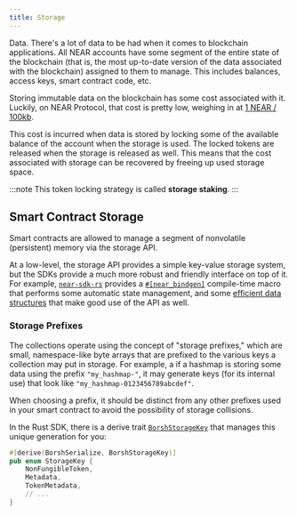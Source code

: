 ```yaml
---
title: Storage
---
```


Data. There's a lot of data to be had when it comes to blockchain applications. All NEAR accounts have some segment of the entire state of the blockchain (that is, the most up-to-date version of the data associated with the blockchain) assigned to them to manage. This includes balances, access keys, smart contract code, etc.

Storing immutable data on the blockchain has some cost associated with it. Luckily, on NEAR Protocol, that cost is pretty low, weighing in at [1 NEAR / 100kb](https://docs.near.org/docs/concepts/storage-staking#how-much-does-it-cost).

This cost is incurred when data is stored by locking some of the available balance of the account when the storage is used. The locked tokens are released when the storage is released as well. This means that the cost associated with storage can be recovered by freeing up used storage space.

:::note
This token locking strategy is called **storage staking**.
:::

## Smart Contract Storage

Smart contracts are allowed to manage a segment of nonvolatile (persistent) memory via the storage API.

At a low-level, the storage API provides a simple key-value storage system, but the SDKs provide a much more robust and friendly interface on top of it. For example, [`near-sdk-rs`](https://github.com/near/near-sdk-rs) provides a [`#[near_bindgen]`](https://www.near-sdk.io/contract-structure/near-bindgen) compile-time macro that performs some automatic state management, and some [efficient data structures](https://docs.near.org/docs/concepts/data-storage#rust-collection-types) that make good use of the API as well.

### Storage Prefixes

The collections operate using the concept of "storage prefixes," which are small, namespace-like byte arrays that are prefixed to the various keys a collection may put in storage. For example, a if a hashmap is storing some data using the prefix `"my_hashmap-"`, it may generate keys (for its internal use) that look like `"my_hashmap-0123456789abcdef"`.

When choosing a prefix, it should be distinct from any other prefixes used in your smart contract to avoid the possibility of storage collisions.

In the Rust SDK, there is a derive trait [`BorshStorageKey`](https://docs.rs/near-sdk/latest/near_sdk/derive.BorshStorageKey.html) that manages this unique generation for you:

```rust
#[derive(BorshSerialize, BorshStorageKey)]
pub enum StorageKey {
    NonFungibleToken,
    Metadata,
    TokenMetadata,
    // ...
}
```
